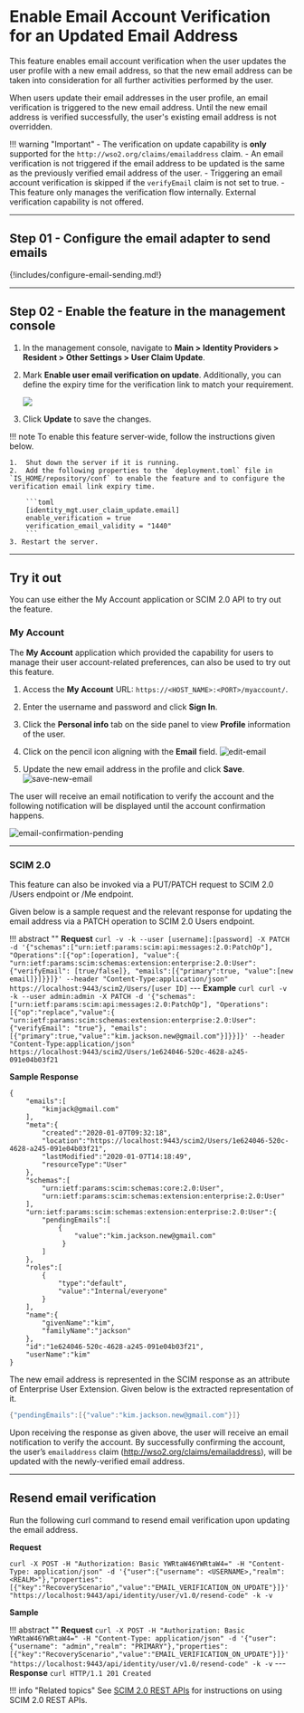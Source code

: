 # Enable Email Account Verification for an Updated Email Address 

This feature enables email account verification when the user updates the user profile with a new email address, so that the new email address can be taken into consideration for all further activities performed by the user. 

When users update their email addresses in the user profile, an email verification is triggered to the new email address. Until the new email address is verified successfully, the user's existing email address is not overridden.

!!! warning "Important" 
    -   The verification on update capability is **only** supported for the `http://wso2.org/claims/emailaddress` claim.
    -   An email verification is not triggered if the email address to be updated is the same as the previously verified email address of the user.
    -   Triggering an email account verification is skipped if the `verifyEmail` claim is not set to true.
    -   This feature only manages the verification flow internally. External verification capability is not offered.

---

## Step 01 - Configure the email adapter to send emails

{!includes/configure-email-sending.md!}

---
## Step 02 - Enable the feature in the management console

1.  In the management console, navigate to **Main > Identity Providers > Resident > Other Settings > User Claim Update**.

2.  Mark **Enable user email verification on update**. Additionally, you can define the expiry time for the verification link to match your requirement.
    
    ![]({{base_path}}/assets/img/guides/email-verification-on-update-config.png)

3.  Click **Update** to save the changes. 

!!! note 
    To enable this feature server-wide, follow the instructions given below. 
    
    1.  Shut down the server if it is running.
    2.  Add the following properties to the `deployment.toml` file in `IS_HOME/repository/conf` to enable the feature and to configure the verification email link expiry time.

        ```toml 
        [identity_mgt.user_claim_update.email]
        enable_verification = true
        verification_email_validity = "1440"
        ```
    3. Restart the server.
---

## Try it out 

You can use either the My Account application or SCIM 2.0 API to try out the feature.

### My Account

The **My Account** application which provided the capability for users to manage their user account-related preferences, 
can also be used to try out this feature.

1. Access the **My Account** URL: `https://<HOST_NAME>:<PORT>/myaccount/`.

2. Enter the username and password and click **Sign In**.  

3. Click the **Personal info** tab on the side panel to view **Profile** information of the user.

4. Click on the pencil icon aligning with the **Email** field.
   ![edit-email]({{base_path}}/assets/img/guides/my-account/update-email/edit-email.png)

5. Update the new email address in the profile and click **Save**.
   ![save-new-email]({{base_path}}/assets/img/guides/my-account/update-email/save-new-email.png)
   
The user will receive an email notification to verify the account and the following notification will be displayed until the account confirmation happens.

![email-confirmation-pending]({{base_path}}/assets/img/guides/my-account/update-email/email-confirmation-pending.png)  

---
   
### SCIM 2.0

This feature can also be invoked via a PUT/PATCH request to SCIM 2.0 /Users endpoint or /Me endpoint.

Given below is a sample request and the relevant response for updating the email address via a PATCH operation to SCIM 2.0 Users endpoint.

!!! abstract ""
    **Request**
    ```
    curl -v -k --user [username]:[password] -X PATCH -d '{"schemas":["urn:ietf:params:scim:api:messages:2.0:PatchOp"], "Operations":[{"op":[operation], "value":{ "urn:ietf:params:scim:schemas:extension:enterprise:2.0:User": {"verifyEmail": [true/false]}, "emails":[{"primary":true, "value":[new email]}]}}]}' --header "Content-Type:application/json" https://localhost:9443/scim2/Users/[user ID]
    ```
    ---
    **Example**
    ```curl
    curl -v -k --user admin:admin -X PATCH -d '{"schemas":["urn:ietf:params:scim:api:messages:2.0:PatchOp"], "Operations":[{"op":"replace","value":{ "urn:ietf:params:scim:schemas:extension:enterprise:2.0:User": {"verifyEmail": "true"}, "emails":[{"primary":true,"value":"kim.jackson.new@gmail.com"}]}}]}' --header "Content-Type:application/json" https://localhost:9443/scim2/Users/1e624046-520c-4628-a245-091e04b03f21
    ```

**Sample Response**

```
{
    "emails":[
        "kimjack@gmail.com"
    ],
    "meta":{
        "created":"2020-01-07T09:32:18",
        "location":"https://localhost:9443/scim2/Users/1e624046-520c-4628-a245-091e04b03f21",
        "lastModified":"2020-01-07T14:18:49",
        "resourceType":"User"
    },
    "schemas":[
        "urn:ietf:params:scim:schemas:core:2.0:User",
        "urn:ietf:params:scim:schemas:extension:enterprise:2.0:User"
    ],
    "urn:ietf:params:scim:schemas:extension:enterprise:2.0:User":{
        "pendingEmails":[
            {
                "value":"kim.jackson.new@gmail.com"
             }
        ]
    },
    "roles":[
        {
            "type":"default",
            "value":"Internal/everyone"
        }
    ],
    "name":{
        "givenName":"kim",
        "familyName":"jackson"
    },
    "id":"1e624046-520c-4628-a245-091e04b03f21",
    "userName":"kim"
}
```

The new email address is represented in the SCIM response as an attribute of Enterprise User Extension. Given below is the extracted representation of it.

```java
{"pendingEmails":[{"value":"kim.jackson.new@gmail.com"}]}
```

Upon receiving the response as given above, the user will receive an email notification to verify the account. By successfully confirming the account, the user’s `emailaddress` claim (http://wso2.org/claims/emailaddress), will be updated with the newly-verified email address. 

---

## Resend email verification

Run the following curl command to resend email verification upon updating the email address. 

**Request** 

```curl
curl -X POST -H "Authorization: Basic YWRtaW46YWRtaW4=" -H "Content-Type: application/json" -d '{"user":{"username": <USERNAME>,"realm": <REALM>"},"properties": [{"key":"RecoveryScenario","value":"EMAIL_VERIFICATION_ON_UPDATE"}]}' "https://localhost:9443/api/identity/user/v1.0/resend-code" -k -v
```

**Sample**

!!! abstract ""
    **Request**
    ```
    curl -X POST -H "Authorization: Basic YWRtaW46YWRtaW4=" -H "Content-Type: application/json" -d '{"user":{"username": "admin","realm": "PRIMARY"},"properties": [{"key":"RecoveryScenario","value":"EMAIL_VERIFICATION_ON_UPDATE"}]}' "https://localhost:9443/api/identity/user/v1.0/resend-code" -k -v
    ```
    ---
    **Response**
    ```curl
    HTTP/1.1 201 Created
    ```

!!! info "Related topics"
    See [SCIM 2.0 REST APIs]({{base_path}}/apis/scim2-rest-apis) for instructions on using SCIM 2.0 REST APIs.
